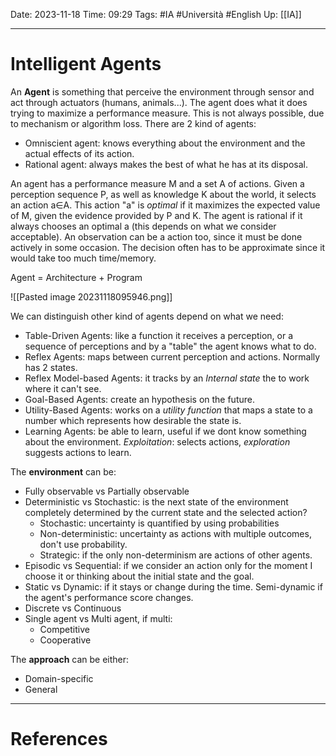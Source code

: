 Date: 2023-11-18
Time: 09:29
Tags: #IA #Università #English 
Up: [[IA]]

---
# Intelligent Agents

An **Agent** is something that perceive the environment through sensor and act through actuators (humans, animals...). The agent does what it does trying to maximize a performance measure. This is not always possible, due to mechanism or algorithm loss. 
There are 2 kind of agents:
- Omniscient agent: knows everything about the environment and the actual effects of its action.
- Rational agent: always makes the best of what he has at its disposal.

An agent has a performance measure M and a set A of actions. Given a perception sequence P, as well as knowledge K about the world, it selects an action a∈A. This action "a" is *optimal* if it maximizes the expected value of M, given the evidence provided by P and K. The agent is rational if it always chooses an optimal a (this depends on what we consider acceptable). An observation can be a action too, since it must be done actively in some occasion. The decision often has to be approximate since it would take too much time/memory. 

Agent = Architecture + Program

![[Pasted image 20231118095946.png]]

We can distinguish other kind of agents depend on what we need:
- Table-Driven Agents: like a function it receives a perception, or a sequence of perceptions and by a "table" the agent knows what to do.
- Reflex Agents: maps between current perception and actions. Normally has 2 states.
- Reflex Model-based Agents: it tracks by an *Internal state* the to work where it can't see.
- Goal-Based Agents: create an hypothesis on the future. 
- Utility-Based Agents: works on a *utility function* that maps a state to a number which represents how desirable the state is.
- Learning Agents: be able to learn, useful if we dont know something about the environment. *Exploitation*: selects actions, *exploration* suggests actions to learn. 

The **environment** can be:
- Fully observable vs Partially observable
- Deterministic vs Stochastic: is the next state of the environment completely determined by the current state and the selected action?
	- Stochastic: uncertainty is quantified by using probabilities
	- Non-deterministic: uncertainty as actions with multiple outcomes, don't use probability.
	- Strategic: if the only non-determinism are actions of other agents.
- Episodic vs Sequential: if we consider an action only for the moment I choose it or thinking about the initial state and the goal.
- Static vs Dynamic: if it stays or change during the time. Semi-dynamic if the agent's performance score changes.
- Discrete vs Continuous
- Single agent vs Multi agent, if multi:
	- Competitive
	- Cooperative

The **approach** can be either:
- Domain-specific
- General


---
# References
